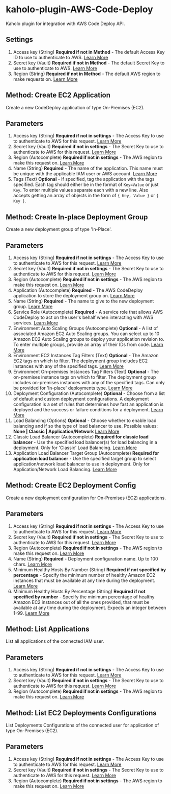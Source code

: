 # kaholo-plugin-AWS-Code-Deploy
Kaholo plugin for integration with AWS Code Deploy API.

##  Settings
1. Access key (String) **Required if not in Method** - The default Access Key ID to use to authenticate to AWS.
    [Learn More](https://docs.aws.amazon.com/IAM/latest/UserGuide/id_credentials_access-keys.html#Using_CreateAccessKey)
2. Secret key (Vault) **Required if not in Method** - The default Secret Key to use to authenticate to AWS.
    [Learn More](https://docs.aws.amazon.com/IAM/latest/UserGuide/id_credentials_access-keys.html#Using_CreateAccessKey)
3. Region (String) **Required if not in Method** - The default AWS region to make requests on.
    [Learn More](https://docs.aws.amazon.com/AWSEC2/latest/UserGuide/using-regions-availability-zones.html)

## Method: Create EC2 Application
Create a new CodeDeploy application of type On-Premises (EC2).

## Parameters
1. Access key (String) **Required if not in settings** - The Access Key to use to authenticate to AWS for this request.
    [Learn More](https://docs.aws.amazon.com/IAM/latest/UserGuide/id_credentials_access-keys.html#Using_CreateAccessKey)
2. Secret key (Vault) **Required if not in settings** - The Secret Key to use to authenticate to AWS for this request.
    [Learn More](https://docs.aws.amazon.com/IAM/latest/UserGuide/id_credentials_access-keys.html#Using_CreateAccessKey)
3. Region (Autocomplete) **Required if not in settings** - The AWS region to make this request on.
    [Learn More](https://docs.aws.amazon.com/AWSEC2/latest/UserGuide/using-regions-availability-zones.html)
4. Name (String) **Required** - The name of the application. This name must be unique with the applicable IAM user or AWS account.
    [Learn More](https://docs.aws.amazon.com/AWSJavaScriptSDK/latest/AWS/CodeDeploy.html#createApplication-property)
5. Tags (Text) **Optional** - If specified, tag the application with the tags specified. Each tag should either be in the format of ```Key=Value``` or just ```Key```. To enter multiple values separate each with a new line. 
Also accepts getting an array of objects in the form of ```{ Key, Value }``` or ```{ Key }```.
    

## Method: Create In-place Deployment Group
Create a new deployment group of type 'In-Place'.

## Parameters
1. Access key (String) **Required if not in settings** - The Access Key to use to authenticate to AWS for this request.
    [Learn More](https://docs.aws.amazon.com/IAM/latest/UserGuide/id_credentials_access-keys.html#Using_CreateAccessKey)
2. Secret key (Vault) **Required if not in settings** - The Secret Key to use to authenticate to AWS for this request.
    [Learn More](https://docs.aws.amazon.com/IAM/latest/UserGuide/id_credentials_access-keys.html#Using_CreateAccessKey)
3. Region (Autocomplete) **Required if not in settings** - The AWS region to make this request on.
    [Learn More](https://docs.aws.amazon.com/AWSEC2/latest/UserGuide/using-regions-availability-zones.html)
4. Application (Autocomplete) **Required** - The AWS CodeDeploy application to store the deployment group on.
    [Learn More](https://docs.aws.amazon.com/AWSJavaScriptSDK/latest/AWS/CodeDeploy.html#createDeploymentConfig-property)
5. Name (String) **Required** - The name to give to the new deployment group.
    [Learn More](https://docs.aws.amazon.com/AWSJavaScriptSDK/latest/AWS/CodeDeploy.html#createDeploymentConfig-property)
6. Service Role (Autocomplete) **Required** - A service role that allows AWS CodeDeploy to act on the user's behalf when interacting with AWS services.
    [Learn More](https://docs.aws.amazon.com/codedeploy/latest/userguide/getting-started-create-service-role.html)
7. Environment Auto Scaling Groups (Autocomplete) **Optional** - A list of associated Amazon EC2 Auto Scaling groups. You can select up to 10 Amazon EC2 Auto Scaling groups to deploy your application revision to. To enter multiple groups, provide an array of their IDs from code.
    [Learn More](https://docs.aws.amazon.com/codedeploy/latest/userguide/integrations-aws-auto-scaling.html)
8. Environment EC2 Instances Tag Filters (Text) **Optional** - The Amazon EC2 tags on which to filter. The deployment group includes EC2 instances with any of the specified tags.
    [Learn More](https://docs.aws.amazon.com/codedeploy/latest/userguide/instances-tagging.html)
9. Environment On-premises Instances Tag Filters (Text) **Optional** - The on-premises instance tags on which to filter. The deployment group includes on-premises instances with any of the specified tags. Can only be provided for 'In-place' deployments type.
    [Learn More](https://docs.aws.amazon.com/codedeploy/latest/userguide/instances-tagging.html)
10. Deployment Configuration (Autocomplete) **Optional** - Choose from a list of default and custom deployment configurations. A deployment configuration is a set of rules that determines how fast an application is deployed and the success or failure conditions for a deployment.
    [Learn More](https://docs.aws.amazon.com/codedeploy/latest/userguide/deployment-configurations.html)
11. Load Balancing (Options) **Optional** - Choose whether to enable load balancing and if so the type of load balancer to use. Possible values: **None | Classic | Application/Network**
    [Learn More](https://docs.aws.amazon.com/codedeploy/latest/userguide/integrations-aws-elastic-load-balancing.html)
12. Classic Load Balancer (Autocomplete) **Required for classic load balancer** - Use the specified load balancer(s) for load balancing in a deployment. Only for 'Classic' Load Balancing.
    [Learn More](https://docs.aws.amazon.com/codedeploy/latest/userguide/integrations-aws-elastic-load-balancing.html)
13. Application Load Balancer Target Group (Autocomplete) **Required for application load balancer** - Use the specified target group to select application/network load balancer to use in deployment. Only for Application/Network Load Balancing. 
    [Learn More](https://docs.aws.amazon.com/codedeploy/latest/userguide/integrations-aws-elastic-load-balancing.html)

## Method: Create EC2 Deployment Config
Create a new deployment configuration for On-Premises (EC2) applications.

## Parameters
1. Access key (String) **Required if not in settings** - The Access Key to use to authenticate to AWS for this request.
    [Learn More](https://docs.aws.amazon.com/IAM/latest/UserGuide/id_credentials_access-keys.html#Using_CreateAccessKey)
2. Secret key (Vault) **Required if not in settings** - The Secret Key to use to authenticate to AWS for this request.
    [Learn More](https://docs.aws.amazon.com/IAM/latest/UserGuide/id_credentials_access-keys.html#Using_CreateAccessKey)
3. Region (Autocomplete) **Required if not in settings** - The AWS region to make this request on.
    [Learn More](https://docs.aws.amazon.com/AWSEC2/latest/UserGuide/using-regions-availability-zones.html)
4. Name (String) **Required** - Deployment configuration name. Up to 100 chars.
    [Learn More](https://docs.aws.amazon.com/codedeploy/latest/userguide/deployment-configurations.html)
5. Minimum Healthy Hosts By Number (String) **Required if not specified by percentage** - Specify the minimum number of healthy Amazon EC2 instances that must be available at any time during the deployment.
    [Learn More](https://docs.aws.amazon.com/codedeploy/latest/userguide/deployment-configurations.html)
6. Minimum Healthy Hosts By Percentage (String) **Required if not specified by number** - Specify the minimum percentage of healthy Amazon EC2 instances out of all the ones provided, that must be available at any time during the deployment. Expects an integer between 1-99.
    [Learn More](https://docs.aws.amazon.com/codedeploy/latest/userguide/deployment-configurations.html)

## Method: List Applications
List all applications of the connected IAM user.

## Parameters
1. Access key (String) **Required if not in settings** - The Access Key to use to authenticate to AWS for this request.
    [Learn More](https://docs.aws.amazon.com/IAM/latest/UserGuide/id_credentials_access-keys.html#Using_CreateAccessKey)
2. Secret key (Vault) **Required if not in settings** - The Secret Key to use to authenticate to AWS for this request.
    [Learn More](https://docs.aws.amazon.com/IAM/latest/UserGuide/id_credentials_access-keys.html#Using_CreateAccessKey)
3. Region (Autocomplete) **Required if not in settings** - The AWS region to make this request on.
    [Learn More](https://docs.aws.amazon.com/AWSEC2/latest/UserGuide/using-regions-availability-zones.html)

## Method: List EC2 Deployments Configurations
List Deployments Configurations of the connected user for application of type On-Premises (EC2).

## Parameters
1. Access key (String) **Required if not in settings** - The Access Key to use to authenticate to AWS for this request.
    [Learn More](https://docs.aws.amazon.com/IAM/latest/UserGuide/id_credentials_access-keys.html#Using_CreateAccessKey)
2. Secret key (Vault) **Required if not in settings** - The Secret Key to use to authenticate to AWS for this request.
    [Learn More](https://docs.aws.amazon.com/IAM/latest/UserGuide/id_credentials_access-keys.html#Using_CreateAccessKey)
3. Region (Autocomplete) **Required if not in settings** - The AWS region to make this request on.
    [Learn More](https://docs.aws.amazon.com/AWSEC2/latest/UserGuide/using-regions-availability-zones.html)

